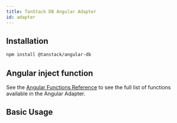 ```yaml
---
title: TanStack DB Angular Adapter
id: adapter
---
```


## Installation

```sh
npm install @tanstack/angular-db
```

## Angular inject function

See the [Angular Functions Reference](../reference/index.md) to see the full list of functions available in the Angular Adapter.

## Basic Usage
